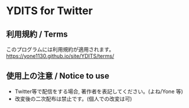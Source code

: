 # YDITS for Twitter
## 利用規約 / Terms
このプログラムには利用規約が適用されます。
https://yone1130.github.io/site/YDITS/terms/

## 使用上の注意 / Notice to use
- Twitter等で配信をする場合, 著作者を表記してください。(よね/Yone 等)
- 改変後の二次配布は禁止です。(個人での改変は可)
